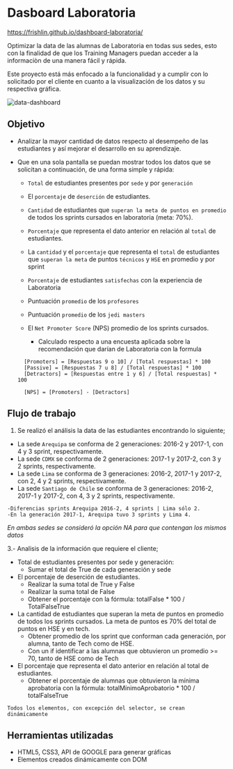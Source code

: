 # **Dasboard Laboratoria**

https://frishlin.github.io/dashboard-laboratoria/

Optimizar la data de las alumnas de Laboratoria en todas sus sedes, esto con la finalidad de que los Training Managers puedan acceder a la informaciòn de una manera fácil y rápida.

Este proyecto está más enfocado a la funcionalidad y a cumplir con lo solicitado por el cliente en cuanto a la visualización de los datos y su respectiva gráfica.

![data-dashboard](https://user-images.githubusercontent.com/32878468/38595094-562678e8-3d0f-11e8-8200-e71383bc93b6.png)

## Objetivo

* Analizar la mayor cantidad de datos respecto al desempeño de las estudiantes y así mejorar el desarrollo en su aprendizaje.

* Que en una sola pantalla se puedan mostrar todos los datos que se solicitan a continuación, de una forma simple y rápida:

  - `Total` de estudiantes presentes por `sede` y por `generación`

  - El `porcentaje` de `deserción` de estudiantes.

  - `Cantidad` de estudiantes que `superan la meta de puntos en promedio` de todos los sprints cursados en laboratoria (meta: 70%).

  - `Porcentaje` que representa el dato anterior en relación al `total` de estudiantes.

  - La `cantidad` y el `porcentaje` que representa el `total` de estudiantes que `superan la meta` de puntos `técnicos` y `HSE` en promedio y por sprint

  - `Porcentaje` de estudiantes `satisfechas` con la experiencia de Laboratoria

  - Puntuación `promedio` de los `profesores`

  - Puntuación `promedio` de los `jedi masters`

  - El `Net Promoter Score` (NPS) promedio de los sprints cursados.

      * Calculado respecto a una encuesta aplicada sobre la recomendación que darían de Laboratoria con la formula

  ```
    [Promoters] = [Respuestas 9 o 10] / [Total respuestas] * 100
    [Passive] = [Respuestas 7 u 8] / [Total respuestas] * 100
    [Detractors] = [Respuestas entre 1 y 6] / [Total respuestas] * 100

    [NPS] = [Promoters] - [Detractors]
  ```

## Flujo de trabajo

1. Se realizó el análisis la data de las estudiantes encontrando lo siguiente;

  * La sede `Arequipa` se conforma de 2 generaciones: 2016-2 y 2017-1, con 4 y 3 sprint, respectivamente.
  * La sede `CDMX` se conforma de 2 generaciones: 2017-1 y 2017-2, con 3 y 2 sprints, respectivamente.
  * La sede `Lima` se conforma de 3 generaciones: 2016-2, 2017-1 y 2017-2, con 2, 4 y 2 sprints, respectivamente.
  * La sede `Santiago de Chile` se conforma de 3 generaciones: 2016-2, 2017-1 y 2017-2, con 4, 3 y 2 sprints, respectivamente.

```
-Diferencias sprints Arequipa 2016-2, 4 sprints | Lima sólo 2.
-En la generación 2017-1, Arequipa tuvo 3 sprints y Lima 4.
```
_En ambas sedes se consideró la opción NA para que contengan los mismos datos_

  3.- Analisis de la información que requiere el cliente;

  - Total de estudiantes presentes por sede y generación:
      - Sumar el total de True de cada generación y sede
  - El porcentaje de deserción de estudiantes.
      - Realizar la suma total de True y False
      - Realizar la suma total de False
      - Obtener el porcentaje con la fórmula: totalFalse * 100 / TotalFalseTrue
  - La cantidad de estudiantes que superan la meta de puntos en promedio de todos los sprints cursados. La meta de puntos es 70% del total de puntos en HSE y en tech.
      - Obtener promedio de los sprint que conforman cada generación, por alumna, tanto de Tech como de HSE.
      - Con un if identificar a las alumnas que obtuvieron un promedio >= 70, tanto de HSE como de Tech
  - El porcentaje que representa el dato anterior en relación al total de estudiantes.
    - Obtener el porcentaje de alumnas que obtuvieron la mínima aprobatoria con la fórmula: totalMínimoAprobatorio * 100 / totalFalseTrue

```
Todos los elementos, con excepción del selector, se crean dinámicamente
```

## Herramientas utilizadas
* HTML5, CSS3, API de GOOGLE para generar gráficas
* Elementos creados dinámicamente con DOM
